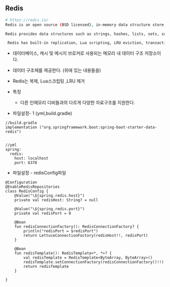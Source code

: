 ## Redis

```bash
# https://redis.io/
Redis is an open source (BSD licensed), in-memory data structure store, used as a database, cache, and message broker

Redis provides data structures such as strings, hashes, lists, sets, sorted sets with range queries, bitmaps, hyperloglogs, geospatial indexes, and streams.

 Redis has built-in replication, Lua scripting, LRU eviction, transactions, and different levels of on-disk persistence, and provides high availability via Redis Sentinel and automatic partitioning with Redis Cluster
```

- 데이터베이스, 캐시 및 메시지 브로커로 사용되는 메모리 내 데이터 구조 저장소이다.
- 데이터 구조체를 제공한다. (위에 있는 내용들을)
- Redis는 복제, Lua스크립팅 ,LRU 제거
- 특징  
    - 다른 인메모리 디비들과의 다르게 다양한 자료구조를 지원한다.
    

- 파일설정- 1 (yml,build.gradle)

```
//build.gradle
implementation ("org.springframework.boot:spring-boot-starter-data-redis")


//yml 
spring:
  redis:
    host: localhost
    port: 6370
```

- 파일설정 - redisConfig파일
```
@Configuration
@EnableRedisRepositories
class RedisConfig {
    @Value("\${spring.redis.host}")
    private val redisHost: String? = null

    @Value("\${spring.redis.port}")
    private val redisPort = 0

    @Bean
    fun redisConnectionFactory(): RedisConnectionFactory? {
        println("redisPort = $redisPort")
        return LettuceConnectionFactory(redisHost!!, redisPort)
    }

    @Bean
    fun redisTemplate(): RedisTemplate<*, *>? {
        val redisTemplate = RedisTemplate<ByteArray, ByteArray>()
        redisTemplate.setConnectionFactory(redisConnectionFactory()!!)
        return redisTemplate
    }

}
```
